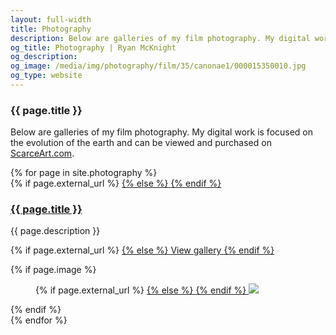 ```yaml
---
layout: full-width
title: Photography
description: Below are galleries of my film photography. My digital work is focused on the evolution of the earth and can be viewed and purchased <a href="https://scarceart.com/about">here</a>.
og_title: Photography | Ryan McKnight
og_description:
og_image: /media/img/photography/film/35/canonae1/000015350010.jpg
og_type: website
---
```

<section class="grid">
	<article>
		<h1>{{ page.title }}</h1>
		<p>Below are galleries of my film photography. My digital work is focused on the evolution of the earth and can be viewed and purchased on <a href="https://scarceart.com/">ScarceArt.com</a>.</p>
	</article>
</section>
<section class="stripe-section">
	<section class="grid-wrapper">
		{% for page in site.photography %}
		<article>
			<figcaption>
				{% if page.external_url %}
				<a href="{{ page.external_url }}">
				{% else %}
				<a href="{{ page.url }}">
				{% endif %}
				<h3>
					{{ page.title }}
				</h3>
				</a>
				<p class="description">{{ page.description }}</p>
				<p>
				{% if page.external_url %}
				<a href="{{ page.external_url }}">
				{% else %}
				<a href="{{ page.url }}">
				View gallery
				{% endif %}
				</a>
				</p>
			</figcaption>
			{% if page.image %}
			<figure>
				{% if page.external_url %}
				<a href="{{ page.external_url }}">
				{% else %}
				<a href="{{ page.url }}">
				{% endif %}
				<img src="{{ page.image }}" />
				</a>
			</figure>
			{% endif %}
		</article>
		{% endfor %}
	</section>
</section>